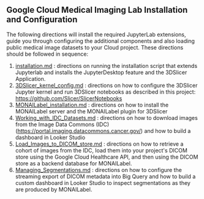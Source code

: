 ## Google Cloud Medical Imaging Lab Installation and Configuration ##

The following directions will install the required JupyterLab extensions, guide you through configuring the additional components and also loading public medical image datasets to your Cloud project. These directions should be followed in sequence:

1. [installation.md](/installation.md) : directions on running the installation script that extends Jupyterlab and installs the JupyterDesktop feature and the 3DSlicer Application.
2. [3DSlicer_kernel_config.md](/3DSlicer_kernel_config.md) : directions on how to configure the 3DSlicer Jupyter kernel and run 3DSlicer notebooks as described in this project: https://github.com/Slicer/SlicerNotebooks
3. [MONAILabel_installation.md](/MONAILabel_installation.md) : directions on how to install the MONAILabel server and the MONAILabel plugin for 3DSlicer
4. [Working_with_IDC_Datasets.md](/Working_with_IDC_Datasets.md) : directions on how to download images from the Image Data Commons (IDC) (https://portal.imaging.datacommons.cancer.gov/) and how to build a dashboard in Looker Studio
5. [Load_Images_to_DICOM_store.md](/Load_Images_to_DICOM_store.md) : directions on how to retrieve a cohort of images from the IDC, load them into your project's DICOM store using the Google Cloud Healthcare API, and then using the DICOM store as a backend database for MONAILabel.
6. [Managing_Segmentations.md](/Managing_Segmentations.md) : directions on how to configure the streaming export of DICOM metadata into Big Query and how to build a custom dashboard in Looker Studio to inspect segmentations as they are produced by MONAILabel.

